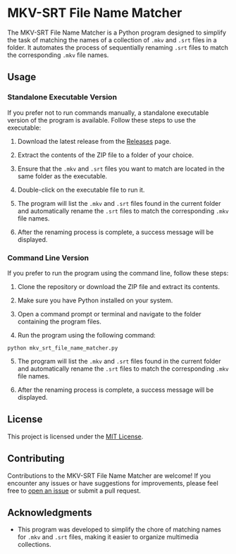 # MKV-SRT File Name Matcher

The MKV-SRT File Name Matcher is a Python program designed to simplify the task of matching the names of a collection of `.mkv` and `.srt` files in a folder. It automates the process of sequentially renaming `.srt` files to match the corresponding `.mkv` file names.

## Usage

### Standalone Executable Version

If you prefer not to run commands manually, a standalone executable version of the program is available. Follow these steps to use the executable:

1. Download the latest release from the [Releases](https://github.com/Amirhossein-Safari-Embedded/mkv_srt_file_name_matcher/releases) page.

2. Extract the contents of the ZIP file to a folder of your choice.

3. Ensure that the `.mkv` and `.srt` files you want to match are located in the same folder as the executable.

4. Double-click on the executable file to run it.

5. The program will list the `.mkv` and `.srt` files found in the current folder and automatically rename the `.srt` files to match the corresponding `.mkv` file names.

6. After the renaming process is complete, a success message will be displayed.

### Command Line Version

If you prefer to run the program using the command line, follow these steps:

1. Clone the repository or download the ZIP file and extract its contents.

2. Make sure you have Python installed on your system.

3. Open a command prompt or terminal and navigate to the folder containing the program files.

4. Run the program using the following command:

```
python mkv_srt_file_name_matcher.py
```
5. The program will list the `.mkv` and `.srt` files found in the current folder and automatically rename the `.srt` files to match the corresponding `.mkv` file names.

6. After the renaming process is complete, a success message will be displayed.

## License

This project is licensed under the [MIT License](LICENSE).

## Contributing

Contributions to the MKV-SRT File Name Matcher are welcome! If you encounter any issues or have suggestions for improvements, please feel free to [open an issue](https://github.com/Amirhossein-Safari-Embedded/mkv_srt_file_name_matcher/issues) or submit a pull request.

## Acknowledgments

- This program was developed to simplify the chore of matching names for `.mkv` and `.srt` files, making it easier to organize multimedia collections.

